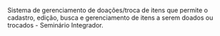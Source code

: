 Sistema de gerenciamento de doações/troca de itens que permite o cadastro, edição, busca e gerenciamento de itens a serem doados ou trocados - Seminário Integrador.
